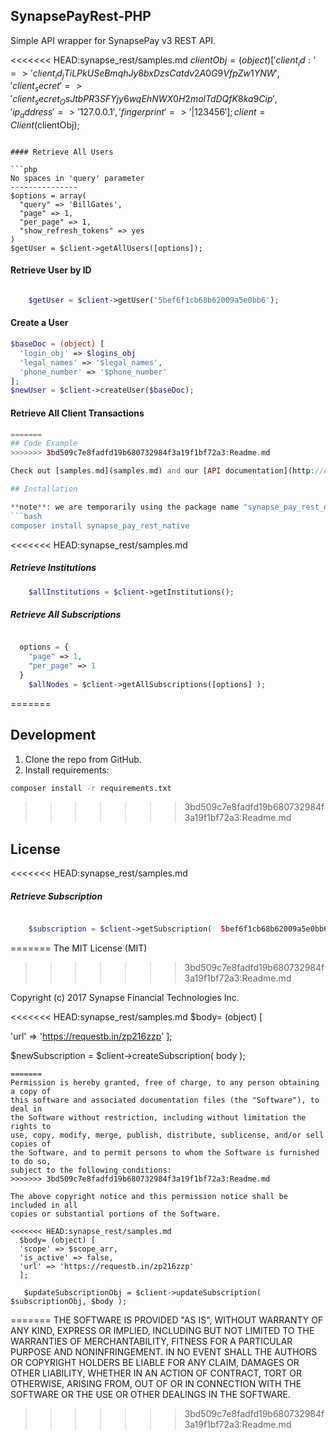 ## SynapsePayRest-PHP

Simple API wrapper for SynapsePay v3 REST API.

<<<<<<< HEAD:synapse_rest/samples.md
$clientObj = (object) [
  'client_id:' => 'client_id_jTiLPkUSeBmqhJy8bxDzsCatdv2A0G9VfpZw1YNW',
  'client_secret' => 'client_secret_OsJtbPR3SFYjy6wqEhNWX0H2molTdDQfK8ka9Cip',
  'ip_address' => '127.0.0.1',
  'fingerprint' => '|123456'
];
client = Client($clientObj);
```

#### Retrieve All Users

```php
No spaces in 'query' parameter
---------------
$options = array(
  "query" => 'BillGates',
  "page" => 1,
  "per_page" => 1,
  "show_refresh_tokens" => yes
)
$getUser = $client->getAllUsers([options]);

```

#### Retrieve User by ID

```php

    $getUser = $client->getUser('5bef6f1cb68b62009a5e0bb6');
```

#### Create a User

```php
$baseDoc = (object) [
  'login_obj' => $logins_obj
  'legal_names' => '$legal_names',
  'phone_number' => '$phone_number'
];
$newUser = $client->createUser($baseDoc);
```

#### Retrieve All Client Transactions
```php
=======
## Code Example
>>>>>>> 3bd509c7e8fadfd19b680732984f3a19f1bf72a3:Readme.md

Check out [samples.md](samples.md) and our [API documentation](http://docs.synapsepay.com/v3.1) for examples.

## Installation

**note**: we are temporarily using the package name "synapse_pay_rest_native" on composer, but you should still import `synapse_pay_rest` after installing it.
```bash
composer install synapse_pay_rest_native
```

<<<<<<< HEAD:synapse_rest/samples.md

##### Retrieve Institutions
```php
    $allInstitutions = $client->getInstitutions();

```

##### Retrieve All Subscriptions
```php

  options = {
    "page" => 1,
    "per_page" => 1
  }
    $allNodes = $client->getAllSubscriptions([options] );

```
=======
## Development
1. Clone the repo from GitHub.
2. Install requirements:
```bash
composer install -r requirements.txt
```

>>>>>>> 3bd509c7e8fadfd19b680732984f3a19f1bf72a3:Readme.md

## License

<<<<<<< HEAD:synapse_rest/samples.md
##### Retrieve Subscription
```php

    $subscription = $client->getSubscription(  5bef6f1cb68b62009a5e0bb6' );

```
=======
The MIT License (MIT)
>>>>>>> 3bd509c7e8fadfd19b680732984f3a19f1bf72a3:Readme.md

Copyright (c) 2017 Synapse Financial Technologies Inc.

<<<<<<< HEAD:synapse_rest/samples.md
  $body= (object) [

  'url' => 'https://requestb.in/zp216zzp'
  ];

   $newSubscription = $client->createSubscription( body );

```
=======
Permission is hereby granted, free of charge, to any person obtaining a copy of
this software and associated documentation files (the "Software"), to deal in
the Software without restriction, including without limitation the rights to
use, copy, modify, merge, publish, distribute, sublicense, and/or sell copies of
the Software, and to permit persons to whom the Software is furnished to do so,
subject to the following conditions:
>>>>>>> 3bd509c7e8fadfd19b680732984f3a19f1bf72a3:Readme.md

The above copyright notice and this permission notice shall be included in all
copies or substantial portions of the Software.

<<<<<<< HEAD:synapse_rest/samples.md
  $body= (object) [
  'scope' => $scope_arr,
  'is_active' => false,
  'url' => 'https://requestb.in/zp216zzp'
  ];

   $updateSubscriptionObj = $client->updateSubscription( $subscriptionObj, $body );

```
=======
THE SOFTWARE IS PROVIDED "AS IS", WITHOUT WARRANTY OF ANY KIND, EXPRESS OR
IMPLIED, INCLUDING BUT NOT LIMITED TO THE WARRANTIES OF MERCHANTABILITY, FITNESS
FOR A PARTICULAR PURPOSE AND NONINFRINGEMENT. IN NO EVENT SHALL THE AUTHORS OR
COPYRIGHT HOLDERS BE LIABLE FOR ANY CLAIM, DAMAGES OR OTHER LIABILITY, WHETHER
IN AN ACTION OF CONTRACT, TORT OR OTHERWISE, ARISING FROM, OUT OF OR IN
CONNECTION WITH THE SOFTWARE OR THE USE OR OTHER DEALINGS IN THE SOFTWARE.
>>>>>>> 3bd509c7e8fadfd19b680732984f3a19f1bf72a3:Readme.md
